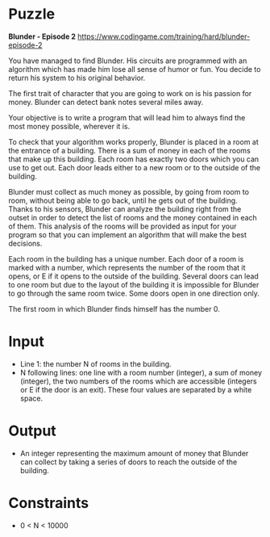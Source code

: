 # Puzzle
**Blunder - Episode 2** https://www.codingame.com/training/hard/blunder-episode-2

You have managed to find Blunder. His circuits are programmed with an algorithm which has made him lose all sense of humor or fun. You decide to return his system to his original behavior.

The first trait of character that you are going to work on is his passion for money. Blunder can detect bank notes several miles away.

Your objective is to write a program that will lead him to always find the most money possible, wherever it is.

To check that your algorithm works properly, Blunder is placed in a room at the entrance of a building. There is a sum of money in each of the rooms that make up this building. Each room has exactly two doors which you can use to get out. Each door leads either to a new room or to the outside of the building.

Blunder must collect as much money as possible, by going from room to room, without being able to go back, until he gets out of the building. Thanks to his sensors, Blunder can analyze the building right from the outset in order to detect the list of rooms and the money contained in each of them. This analysis of the rooms will be provided as input for your program so that you can implement an algorithm that will make the best decisions.

Each room in the building has a unique number. Each door of a room is marked with a number, which represents the number of the room that it opens, or E if it opens to the outside of the building. Several doors can lead to one room but due to the layout of the building it is impossible for Blunder to go through the same room twice. Some doors open in one direction only.

The first room in which Blunder finds himself has the number 0.

# Input
* Line 1: the number N of rooms in the building.
* N following lines: one line with a room number (integer), a sum of money (integer), the two numbers of the rooms which are accessible (integers or E if the door is an exit). These four values are separated by a white space.

# Output
* An integer representing the maximum amount of money that Blunder can collect by taking a series of doors to reach the outside of the building.

# Constraints
* 0 < N < 10000
